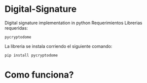 # Digital-Signature
Digital signature implementation in python
    Requerimientos
Librerias requeridas:

    pycryptodome
  
La libreria se instala corriendo el siguiente comando:

    pip install pycryptodome
# Como funciona?


    
